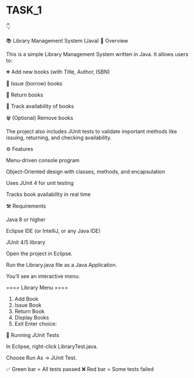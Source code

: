 # TASK_1
👇

📚 Library Management System (Java)
📌 Overview

This is a simple Library Management System written in Java.
It allows users to:

➕ Add new books (with Title, Author, ISBN)

📖 Issue (borrow) books

🔄 Return books

👀 Track availability of books

🗑️ (Optional) Remove books

The project also includes JUnit tests to validate important methods like issuing, returning, and checking availability.

⚙️ Features

Menu-driven console program

Object-Oriented design with classes, methods, and encapsulation

Uses JUnit 4 for unit testing

Tracks book availability in real time

🛠️ Requirements

Java 8 or higher

Eclipse IDE (or IntelliJ, or any Java IDE)

JUnit 4/5 library



Open the project in Eclipse.

Run the Library.java file as a Java Application.

You’ll see an interactive menu:

==== Library Menu ====
1. Add Book
2. Issue Book
3. Return Book
4. Display Books
5. Exit
Enter choice:

🧪 Running JUnit Tests

In Eclipse, right-click LibraryTest.java.

Choose Run As → JUnit Test.

✅ Green bar = All tests passed
❌ Red bar = Some tests failed





